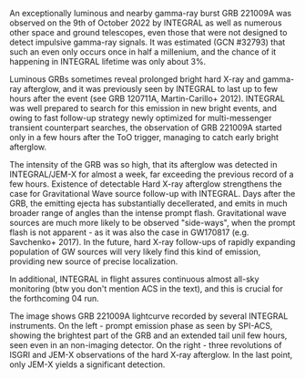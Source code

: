An exceptionally luminous and nearby gamma-ray burst GRB 221009A was observed on the 9th of October 2022 by INTEGRAL as well as numerous other space and ground telescopes, even those that were not designed to detect impulsive gamma-ray signals. It was estimated (GCN #32793) that such an even only occurs once in half a millenium, and the chance of it happening in INTEGRAL lifetime was only about 3%. 

Luminous GRBs sometimes reveal prolonged bright hard X-ray and gamma-ray afterglow, and it was previously seen by INTEGRAL to last up to few hours after the event (see GRB 120711A, Martin-Carillo+ 2012). INTEGRAL was well prepared to search for this emission in new bright events, and owing to fast follow-up strategy newly optimized for multi-messenger transient counterpart searches, the observation of GRB 221009A started only in a few hours after the ToO trigger, managing to catch early bright afterglow.

The intensity of the GRB was so high, that its afterglow was detected in INTEGRAL/JEM-X for almost a week, far exceeding the previous record of a few hours. Existence of detectable Hard X-ray afterglow strengthens the case for Gravitational Wave source follow-up with INTEGRAL. Days after the GRB, the emitting ejecta has substantially decellerated, and emits in much broader range of angles than the intense prompt flash. Gravitational wave sources are much more likely to be observed "side-ways", when the prompt flash is not apparent - as it was also the case in GW170817 (e.g. Savchenko+ 2017). In the future, hard X-ray follow-ups of rapidly expanding population of GW sources will very likely find this kind of emission, providing new source of precise localization.

In additional, INTEGRAL in flight assures continuous almost all-sky monitoring (btw you don't mention ACS in the text), and this is crucial for the forthcoming 04 run.

The image shows GRB 221009A lightcurve recorded by several INTEGRAL instruments. On the left - prompt emission phase as seen by SPI-ACS, showing the brightest part of the GRB and an extended tail unil few hours, seen even in an non-imaging detector. On the right - three revolutions of ISGRI and JEM-X observations of the hard X-ray afterglow. In the last point, only JEM-X yields a significant detection. 

<!-- long BNS
short gev -->
